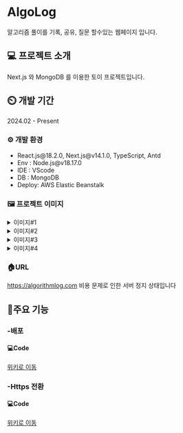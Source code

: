 # AlgoLog

알고리즘 풀이를 기록, 공유, 질문 할수있는 웹페이지 입니다.

## 💻 프로젝트 소개

Next.js 와 MongoDB 를 이용한 토이 프로젝트입니다.

## ⏲️ 개발 기간

2024.02 - Present

### ⚙️ 개발 환경

<ul>
  <li>React.js@18.2.0, Next.js@v14.1.0, TypeScript, Antd</li>
  <li>Env : Node.js@v18.17.0</li>
  <li>IDE : VScode</li>
  <li>DB : MongoDB </li>
  <li>Deploy: AWS Elastic Beanstalk</li>
</ul>

### 🖼️ 프로젝트 이미지

<details>
<summary>이미지#1</summary>
  
  ![algolog_login](https://github.com/MinjoonHK/Management_system/assets/108560916/1f004ad3-1402-4667-b172-553104b1c79c)
  
</details>

<details>
<summary>이미지#2</summary>
  
  ![algolog_signin](https://github.com/MinjoonHK/Management_system/assets/108560916/fba8f10d-04b7-48f5-aee0-a47a8f753adf)
  
</details>

<details>
<summary>이미지#3</summary>
  
  ![algolo_mainpage](https://github.com/MinjoonHK/Management_system/assets/108560916/7ed95d6a-61b0-4af6-b694-9889a77ad4b7)
  
</details>

<details>
<summary>이미지#4</summary>
  
  ![세부페이지1](https://github.com/MinjoonHK/AlgoLog_Reboot/assets/108560916/af092e9e-97bb-4698-aaa8-0073502d0bb0)
  
</details>


### 🏠URL

<a href="https://algorithmlog.com">https://algorithmlog.com</a>
비용 문제로 인한 서버 정지 상태입니다

## 📌주요 기능

### -배포

#### 💻Code

<a href="https://github.com/MinjoonHK/AlgoLog_Reboot/wiki/AlgoLog-%EC%A3%BC%EC%9A%94%EA%B8%B0%EB%8A%A5-%E2%80%90-Elastic-Beanstalk-%EB%B0%B0%ED%8F%AC">위키로 이동</a>

### -Https 전환

#### 💻Code

<a href="https://github.com/MinjoonHK/AlgoLog_Reboot/wiki/AlgoLog-%EC%A3%BC%EC%9A%94%EA%B8%B0%EB%8A%A5-%E2%80%90-Http-%E2%80%90--Https-%EC%A0%84%ED%99%98">위키로 이동</a>
